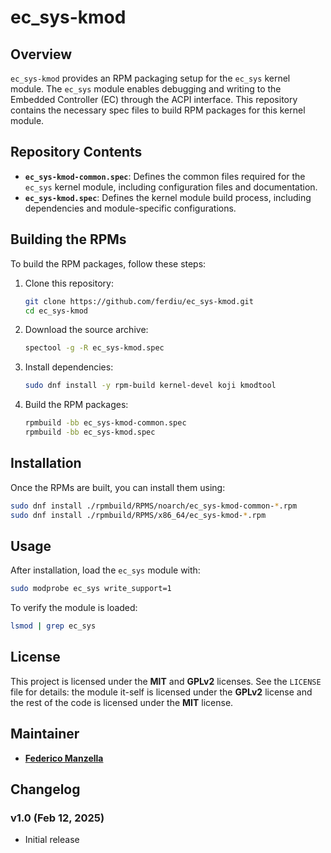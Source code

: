 # ec_sys-kmod

## Overview
`ec_sys-kmod` provides an RPM packaging setup for the `ec_sys` kernel module. The `ec_sys` module enables debugging and writing to the Embedded Controller (EC) through the ACPI interface. This repository contains the necessary spec files to build RPM packages for this kernel module.

## Repository Contents
- **`ec_sys-kmod-common.spec`**: Defines the common files required for the `ec_sys` kernel module, including configuration files and documentation.
- **`ec_sys-kmod.spec`**: Defines the kernel module build process, including dependencies and module-specific configurations.

## Building the RPMs
To build the RPM packages, follow these steps:

1. Clone this repository:
   ```sh
   git clone https://github.com/ferdiu/ec_sys-kmod.git
   cd ec_sys-kmod
   ```

2. Download the source archive:
   ```sh
   spectool -g -R ec_sys-kmod.spec
   ```

3. Install dependencies:
   ```sh
   sudo dnf install -y rpm-build kernel-devel koji kmodtool
   ```

4. Build the RPM packages:
   ```sh
   rpmbuild -bb ec_sys-kmod-common.spec
   rpmbuild -bb ec_sys-kmod.spec
   ```

## Installation
Once the RPMs are built, you can install them using:
```sh
sudo dnf install ./rpmbuild/RPMS/noarch/ec_sys-kmod-common-*.rpm
sudo dnf install ./rpmbuild/RPMS/x86_64/ec_sys-kmod-*.rpm
```

## Usage
After installation, load the `ec_sys` module with:
```sh
sudo modprobe ec_sys write_support=1
```

To verify the module is loaded:
```sh
lsmod | grep ec_sys
```

## License
This project is licensed under the **MIT** and **GPLv2** licenses. See the `LICENSE` file for details: the module it-self is licensed under the **GPLv2** license and the rest of the code is licensed under the **MIT** license.

## Maintainer
- [**Federico Manzella**](https://github.com/ferdiu)

## Changelog
### v1.0 (Feb 12, 2025)
- Initial release

